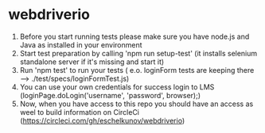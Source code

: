 # webdriverio
1. Before you start running tests please make sure you have node.js and Java as installed in your environment 
2. Start test preparation by calling 'npm run setup-test' (it installs selenium standalone server if it's missing and start it)
3. Run 'npm test' to run your tests ( e.o. loginForm tests are keeping there --> ./test/specs/loginFormTest.js)
4. You can use your own credentials for success login to LMS (loginPage.doLogin('username', 'password', browser);)
5. Now, when you have access to this repo you should have an access as weel to build information on CircleCi (https://circleci.com/gh/eschelkunov/webdriverio)
